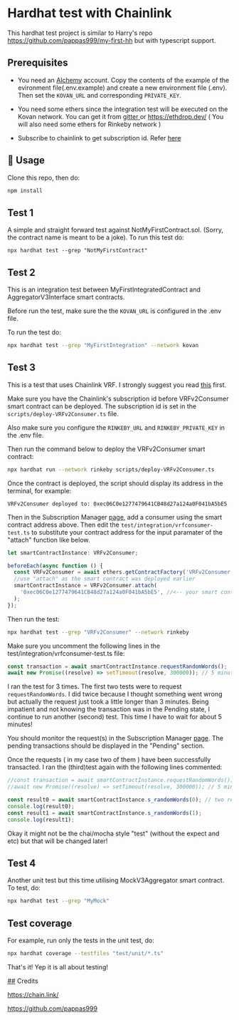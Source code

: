 # Hardhat test with Chainlink

This hardhat test project is similar to Harry's repo https://github.com/pappas999/my-first-hh but with typescript support.

## Prerequisites

- You need an [Alchemy](https://www.alchemy.com/) account. Copy the contents of the example of the evironment file(.env.example) and create a new environment file (.env). Then set the `KOVAN_URL` and corresponding `PRIVATE_KEY`.

- You need some ethers since the integration test will be executed on the Kovan network. You can get it from [ gitter ](https://gitter.im/kovan-testnet/faucet) or https://ethdrop.dev/ ( You will also need some ethers for Rinkeby network )

- Subscribe to chainlink to get subscription id. Refer [here](https://docs.chain.link/docs/get-a-random-number/#create-and-fund-a-subscription)

## 🚀 Usage

Clone this repo, then do:

```sh
npm install
```

## Test 1

A simple and straight forward test against NotMyFirstContract.sol. (Sorry, the contract name is meant to be a joke). To run this test do:

```[sh](sh)
npx hardhat test --grep "NotMyFirstContract"
```

## Test 2

This is an integration test between MyFirstIntegratedContract and AggregatorV3Interface smart contracts.

Before run the test, make sure the the `KOVAN_URL` is configured in the .env file.

To run the test do:

```sh
npx hardhat test --grep "MyFirstIntegration" --network kovan
```

## Test 3

This is a test that uses Chainlink VRF. I strongly suggest you read [this](https://docs.chain.link/docs/chainlink-vrf/) first.

Make sure you have the Chainlink's subscription id before VRFv2Consumer smart contract can be deployed. The subscription id is set in the `scripts/deploy-VRFv2Consumer.ts` file.

Also make sure you configure the `RINKEBY_URL` and `RINKEBY_PRIVATE_KEY` in the .env file.

Then run the command below to deploy the VRFv2Consumer smart contract:

```sh
npx hardhat run --network rinkeby scripts/deploy-VRFv2Consumer.ts
```

Once the contract is deployed, the script should display its address in the terminal, for example:

```
VRFv2Consumer deployed to: 0xec06C0e1277479641CB48d27a124a0F041bA5bE5
```

Then in the Subscription Manager [page](https://vrf.chain.link/), add a consumer using the smart contract address above.
Then edit the `test/integration/vrfconsumer-test.ts` to substitute your contract address for the input paramater of the "attach" function like below.

```javascript
let smartContractInstance: VRFv2Consumer;

beforeEach(async function () {
  const VRFv2Consumer = await ethers.getContractFactory('VRFv2Consumer');
  //use "attach" as the smart contract was deployed earlier
  smartContractInstance = VRFv2Consumer.attach(
    '0xec06C0e1277479641CB48d27a124a0F041bA5bE5', //<-- your smart contract address
  );
});
```

Then run the test:

```sh
npx hardhat test --grep "VRFv2Consumer" --network rinkeby
```

Make sure you uncomment the following lines in the test/integration/vrfconsumer-test.ts file:

```javascript
const transaction = await smartContractInstance.requestRandomWords();
await new Promise((resolve) => setTimeout(resolve, 300000)); // 5 minutes
```

I ran the test for 3 times. The first two tests were to request `requestRandomWords`. I did twice because I thought something went wrong but actually the request just took a little longer than 3 minutes. Being impatient and not knowing the transaction was in the Pending state, I continue to run another (second) test. This time I have to wait for about 5 minutes!

You should monitor the request(s) in the Subscription Manager [page](https://vrf.chain.link/). The pending transactions should be displayed in the "Pending" section.

Once the requests ( in my case two of them ) have been successfully transacted. I ran the (third)test again with the following lines commented:

```javascript
//const transaction = await smartContractInstance.requestRandomWords();
//await new Promise((resolve) => setTimeout(resolve, 300000)); // 5 minutes

const result0 = await smartContractInstance.s_randomWords(0); // two requestRandomWords, so index 0 and 1
console.log(result0);
const result1 = await smartContractInstance.s_randomWords(1);
console.log(result1);
```

Okay it might not be the chai/mocha style "test" (without the expect and etc) but that will be changed later!

## Test 4

Another unit test but this time utilising MockV3Aggregator smart contract. To test, do:

```sh
npx hardhat test --grep "MyMock"
```

## Test coverage

For example, run only the tests in the unit test, do:

```sh
npx hardhat coverage --testfiles "test/unit/*.ts"
```

That's it! Yep it is all about testing!

[##](##) Credits

https://chain.link/

https://github.com/pappas999
